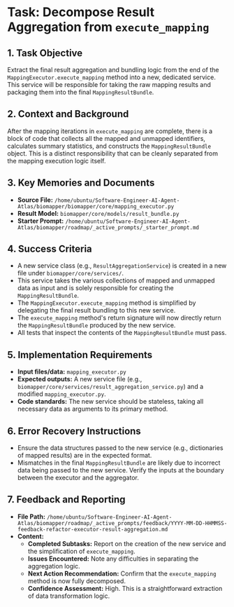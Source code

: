 # Task: Decompose Result Aggregation from `execute_mapping`

## 1. Task Objective
Extract the final result aggregation and bundling logic from the end of the `MappingExecutor.execute_mapping` method into a new, dedicated service. This service will be responsible for taking the raw mapping results and packaging them into the final `MappingResultBundle`.

## 2. Context and Background
After the mapping iterations in `execute_mapping` are complete, there is a block of code that collects all the mapped and unmapped identifiers, calculates summary statistics, and constructs the `MappingResultBundle` object. This is a distinct responsibility that can be cleanly separated from the mapping execution logic itself.

## 3. Key Memories and Documents
- **Source File:** `/home/ubuntu/Software-Engineer-AI-Agent-Atlas/biomapper/biomapper/core/mapping_executor.py`
- **Result Model:** `biomapper/core/models/result_bundle.py`
- **Starter Prompt:** `/home/ubuntu/Software-Engineer-AI-Agent-Atlas/biomapper/roadmap/_active_prompts/_starter_prompt.md`

## 4. Success Criteria
- A new service class (e.g., `ResultAggregationService`) is created in a new file under `biomapper/core/services/`.
- This service takes the various collections of mapped and unmapped data as input and is solely responsible for creating the `MappingResultBundle`.
- The `MappingExecutor.execute_mapping` method is simplified by delegating the final result bundling to this new service.
- The `execute_mapping` method's return signature will now directly return the `MappingResultBundle` produced by the new service.
- All tests that inspect the contents of the `MappingResultBundle` must pass.

## 5. Implementation Requirements
- **Input files/data:** `mapping_executor.py`
- **Expected outputs:** A new service file (e.g., `biomapper/core/services/result_aggregation_service.py`) and a modified `mapping_executor.py`.
- **Code standards:** The new service should be stateless, taking all necessary data as arguments to its primary method.

## 6. Error Recovery Instructions
- Ensure the data structures passed to the new service (e.g., dictionaries of mapped results) are in the expected format.
- Mismatches in the final `MappingResultBundle` are likely due to incorrect data being passed to the new service. Verify the inputs at the boundary between the executor and the aggregator.

## 7. Feedback and Reporting
- **File Path:** `/home/ubuntu/Software-Engineer-AI-Agent-Atlas/biomapper/roadmap/_active_prompts/feedback/YYYY-MM-DD-HHMMSS-feedback-refactor-executor-result-aggregation.md`
- **Content:**
    - **Completed Subtasks:** Report on the creation of the new service and the simplification of `execute_mapping`.
    - **Issues Encountered:** Note any difficulties in separating the aggregation logic.
    - **Next Action Recommendation:** Confirm that the `execute_mapping` method is now fully decomposed.
    - **Confidence Assessment:** High. This is a straightforward extraction of data transformation logic.
